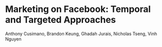 # Marketing on Facebook: Temporal and Targeted Approaches

Anthony Cusimano, Brandon Keung, Ghadah Jurais, Nicholas Tseng, Vinh Nguyen